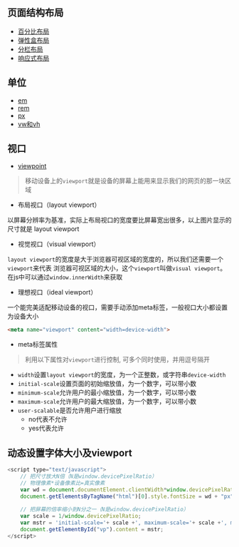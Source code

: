 ## 页面结构布局

- [百分比布局](https://wscats.github.io/layout-demo/layout/百分比布局/demo)
- [弹性盒布局](https://wscats.github.io/layout-demo/layout/弹性盒布局/demo)
- [分栏布局](https://wscats.github.io/layout-demo/layout/%E5%88%86%E6%A0%8F%E5%B8%83%E5%B1%80/demo/)
- [响应式布局](https://wscats.github.io/layout-demo/layout/自适应布局%2B响应式布局/demo)


## 单位

- [em](https://wscats.github.io/layout-demo/layout/移动端布局/demo/em.html)
- [rem](https://wscats.github.io/layout-demo/layout/移动端布局/demo/rem.html)
- [px](https://wscats.github.io/layout-demo/layout/移动端布局/demo/px.html)
- [vw和vh](https://wscats.github.io/layout-demo/layout/移动端布局/demo/vw-vh.html)

## 视口

- [viewpoint](https://github.com/Wscats/iPhone-X)

> 移动设备上的`viewport`就是设备的屏幕上能用来显示我们的网页的那一块区域

* 布局视口（layout viewport）

以屏幕分辨率为基准，实际上布局视口的宽度要比屏幕宽出很多，以上图片显示的尺寸就是 layout viewport

* 视觉视口（visual viewport）

`layout viewport`的宽度是大于浏览器可视区域的宽度的，所以我们还需要一个`viewport`来代表 浏览器可视区域的大小，这个`viewport`叫做`visual viewport`。在js中可以通过`window.innerWidth`来获取

* 理想视口（ideal viewport）

一个能完美适配移动设备的视口，需要手动添加meta标签，一般视口大小都设置为设备大小

```html
<meta name="viewport" content="width=device-width">
```

* meta标签属性

> 利用以下属性对`viewport`进行控制, 可多个同时使用，并用逗号隔开

- `width`设置`layout viewport`的宽度，为一个正整数，或字符串`device-width`
- `initial-scale`设置页面的初始缩放值，为一个数字，可以带小数
- `minimum-scale`允许用户的最小缩放值，为一个数字，可以带小数
- `maximum-scale`允许用户的最大缩放值，为一个数字，可以带小数
- `user-scalable`是否允许用户进行缩放
    - no代表不允许
    - yes代表允许

## 动态设置字体大小及viewport

```js
<script type="text/javascript">
    // 把尺寸放大N倍（N是window.devicePixelRatio）
    // 物理像素*设备像素比=真实像素
    var wd = document.documentElement.clientWidth*window.devicePixelRatio/10;
    document.getElementsByTagName("html")[0].style.fontSize = wd + "px";
    
    // 把屏幕的倍率缩小到N分之一（N是window.devicePixelRatio）
    var scale = 1/window.devicePixelRatio;
    var mstr = 'initial-scale='+ scale +', maximum-scale='+ scale +', minimum-scale='+ scale +', user-scalable=no';
    document.getElementById("vp").content = mstr;
</script>
```
